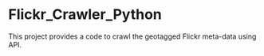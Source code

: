 # Flickr_Crawler_Python
This project provides a code to crawl the geotagged Flickr meta-data using API. 
